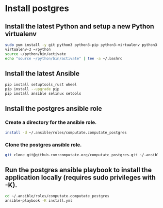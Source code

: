# Install postgres

## Install the latest Python and setup a new Python virtualenv

```bash
sudo yum install -y git python3 python3-pip python3-virtualenv python3-libselinux python3-libsemanage python3-policycoreutils
virtualenv-3 ~/python
source ~/python/bin/activate
echo "source ~/python/bin/activate" | tee -a ~/.bashrc
```

## Install the latest Ansible

```bash
pip install setuptools_rust wheel
pip install --upgrade pip
pip install ansible selinux setools
```

## Install the postgres ansible role

### Create a directory for the ansible role. 

```bash
install -d ~/.ansible/roles/computate.computate_postgres
```

### Clone the postgres ansible role. 

```bash
git clone git@github.com:computate-org/computate_postgres.git ~/.ansible/roles/computate.computate_postgres
```

## Run the postgres ansible playbook to install the application locally (requires sudo privileges with -K). 

```bash
cd ~/.ansible/roles/computate.computate_postgres
ansible-playbook -K install.yml
```

